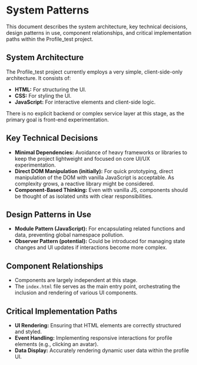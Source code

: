 # System Patterns

This document describes the system architecture, key technical decisions, design patterns in use, component relationships, and critical implementation paths within the Profile_test project.

## System Architecture
The Profile_test project currently employs a very simple, client-side-only architecture. It consists of:
- **HTML:** For structuring the UI.
- **CSS:** For styling the UI.
- **JavaScript:** For interactive elements and client-side logic.

There is no explicit backend or complex service layer at this stage, as the primary goal is front-end experimentation.

## Key Technical Decisions
- **Minimal Dependencies:** Avoidance of heavy frameworks or libraries to keep the project lightweight and focused on core UI/UX experimentation.
- **Direct DOM Manipulation (initially):** For quick prototyping, direct manipulation of the DOM with vanilla JavaScript is acceptable. As complexity grows, a reactive library might be considered.
- **Component-Based Thinking:** Even with vanilla JS, components should be thought of as isolated units with clear responsibilities.

## Design Patterns in Use
- **Module Pattern (JavaScript):** For encapsulating related functions and data, preventing global namespace pollution.
- **Observer Pattern (potential):** Could be introduced for managing state changes and UI updates if interactions become more complex.

## Component Relationships
- Components are largely independent at this stage.
- The `index.html` file serves as the main entry point, orchestrating the inclusion and rendering of various UI components.

## Critical Implementation Paths
- **UI Rendering:** Ensuring that HTML elements are correctly structured and styled.
- **Event Handling:** Implementing responsive interactions for profile elements (e.g., clicking an avatar).
- **Data Display:** Accurately rendering dynamic user data within the profile UI.

